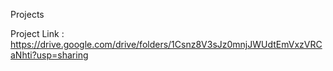 Projects

Project Link : https://drive.google.com/drive/folders/1Csnz8V3sJz0mnjJWUdtEmVxzVRCaNhti?usp=sharing

